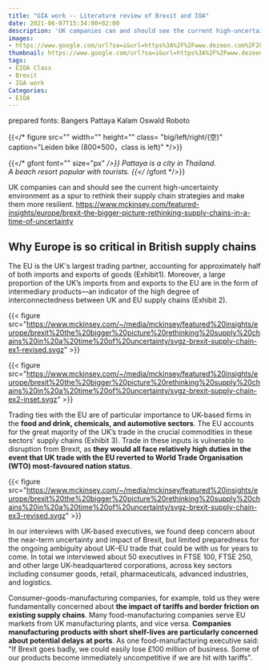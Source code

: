 ```yaml
---
title: "GIA work -- Literature review of Brexit and IOA"
date: 2021-06-07T15:34:00+02:00
description: 'UK companies can and should see the current high-uncertainty environment as a spur to rethink their supply chain strategies and make them more resilient.'
images:
- https://www.google.com/url?sa=i&url=https%3A%2F%2Fwww.dezeen.com%2F2021%2F02%2F08%2Fbrexit-designers-admin-nightmare%2F&psig=AOvVaw1_YL8HuS83ubOz7P-7gyfq&ust=1621586195552000&source=images&cd=vfe&ved=0CAIQjRxqFwoTCODZ27_t1_ACFQAAAAAdAAAAABAD
thumbnail: https://www.google.com/url?sa=i&url=https%3A%2F%2Fwww.dezeen.com%2F2021%2F02%2F08%2Fbrexit-designers-admin-nightmare%2F&psig=AOvVaw1_YL8HuS83ubOz7P-7gyfq&ust=1621586195552000&source=images&cd=vfe&ved=0CAIQjRxqFwoTCODZ27_t1_ACFQAAAAAdAAAAABAD
tags:
- EIOA Class
- Brexit
- IGA work
Categories:
- EIOA
---
```

prepared fonts:
Bangers Pattaya Kalam
Oswald  Roboto

{{</* figure src="" width="" height="" class= "big/left/right/(空)" caption="Leiden bike (800×500，class is left)" */>}}

{{</* gfont font="" size="px" */>}}
Pattaya is a city in Thailand.<br>A beach resort popular with tourists.
{{</* /gfont */>}} <br>


UK companies can and should see the current high-uncertainty environment as a spur to rethink their supply chain strategies and make them more resilient.
https://www.mckinsey.com/featured-insights/europe/brexit-the-bigger-picture-rethinking-supply-chains-in-a-time-of-uncertainty

## Why Europe is so critical in British supply chains

The EU is the UK's largest trading partner, accounting for approximately half of both imports and exports of goods (Exhibit1). Moreover, a large proportion of the UK’s imports from and exports to the EU are in the form of intermediary products—an indicator of the high degree of interconnectedness between UK and EU supply chains (Exhibit 2).

{{< figure src="https://www.mckinsey.com/~/media/mckinsey/featured%20insights/europe/brexit%20the%20bigger%20picture%20rethinking%20supply%20chains%20in%20a%20time%20of%20uncertainty/svgz-brexit-supply-chain-ex1-revised.svgz" >}}

{{< figure src="https://www.mckinsey.com/~/media/mckinsey/featured%20insights/europe/brexit%20the%20bigger%20picture%20rethinking%20supply%20chains%20in%20a%20time%20of%20uncertainty/svgz-brexit-supply-chain-ex2-inset.svgz" >}}

Trading ties with the EU are of particular importance to UK-based firms in the **food and drink, chemicals, and automotive sectors**. The EU accounts for the great majority of the UK’s trade in the crucial commodities in these sectors’ supply chains (Exhibit 3). Trade in these inputs is vulnerable to disruption from Brexit, as **they would all face relatively high duties in the event that UK trade with the EU reverted to World Trade Organisation (WTO) most-favoured nation status**.

{{< figure src="https://www.mckinsey.com/~/media/mckinsey/featured%20insights/europe/brexit%20the%20bigger%20picture%20rethinking%20supply%20chains%20in%20a%20time%20of%20uncertainty/svgz-brexit-supply-chain-ex3-revised.svgz" >}}

In our interviews with UK-based executives, we found deep concern about the near-term uncertainty and impact of Brexit, but limited preparedness for the ongoing ambiguity about UK–EU trade that could be with us for years to come. In total we interviewed about 50 executives in FTSE 100, FTSE 250, and other large UK-headquartered corporations, across key sectors including consumer goods, retail, pharmaceuticals, advanced industries, and logistics.

Consumer-goods-manufacturing companies, for example, told us they were fundamentally concerned about **the impact of tariffs and border friction on existing supply chains**. Many food-manufacturing companies serve EU markets from UK manufacturing plants, and vice versa. **Companies manufacturing products with short shelf-lives are particularly concerned about potential delays at ports**. As one food-manufacturing executive said: "If Brexit goes badly, we could easily lose £100 million of business. Some of our products become immediately uncompetitive if we are hit with tariffs".
